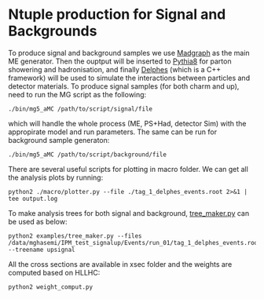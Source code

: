 # Ntuple production for Signal and Backgrounds

To produce signal and background samples we use [Madgraph](http://madgraph.phys.ucl.ac.be/) as the main ME generator.
Then the ouptput will be inserted to [Pythia8](https://pythia.org/) for parton showering and hadronisation, and finally
[Delphes](https://cp3.irmp.ucl.ac.be/projects/delphes) (which is a C++ framework) will be used to simulate the interactions
between particles and detector materials. To produce signal samples (for both charm and up), need to run the MG script 
as the following:
```
./bin/mg5_aMC /path/to/script/signal/file
```
which will handle the whole process (ME, PS+Had, detector Sim) with the appropirate model and run parameters. 
The same can be run for background sample generaton:
```
./bin/mg5_aMC /path/to/script/background/file
```

There are several useful scripts for plotting in macro folder. We can get all the analysis plots by running:
 ```
 python2 ./macro/plotter.py --file ./tag_1_delphes_events.root 2>&1 | tee output.log
 ```

To make analysis trees for both signal and background, [tree_maker.py](https://github.com/mghasemi19/TopFC/blob/main/Ntuple_prod/macro/tree_maker.py) can be used as below:
```
python2 examples/tree_maker.py --files /data/mghasemi/IPM_test_signalup/Events/run_01/tag_1_delphes_events.root --treename upsignal
```
All the cross sections are available in xsec folder and the weights are computed based on HLLHC:
```
python2 weight_comput.py
```
